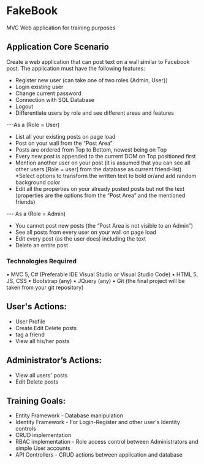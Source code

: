 # FakeBook
MVC Web application for training purposes

## Application Core Scenario
Create a web application that can post text on a wall similar to Facebook post. The application must have the following features:
*	Register new user (can take one of two roles {Admin, User})
*	Login existing user
*	Change current password
*	Connection with SQL Database
*	Logout
*	Differentiate users by role and see different areas and features

---As a (Role = User)
*	List all your existing posts on page load
*	Post on your wall from the “Post Area”
*	Posts are ordered from Top to Bottom, newest being on Top
*	Every new post is appended to the current DOM on Top positioned first
  *	Mention another user on your post (it is assumed that you can see all other users [Role = user] from the database as current friend-list)
  *Select options to transform the written text to bold or/and add random background color
*	Edit all the properties on your already posted posts but not the text (properties are the options from the “Post Area” and the mentioned friends)

---	As a (Role = Admin)
*	You cannot post new posts (the “Post Area is not visible to an Admin”)
*	See all posts from every user on your wall on page load
*	Edit every post (as the user does) including the text
*	Delete an entire post


### Technologies Required
•	MVC 5, C# (Preferable IDE Visual Studio or Visual Studio Code)
•	HTML 5, JS, CSS
•	Bootstrap (any)
•	JQuery (any)
•	Git (the final project will be taken from your git repository)

## User's Actions:
* User Profile
* Create Edit Delete posts
* tag a friend
* View all his/her posts

## Administrator’s Actions:
* View all users' posts
* Edit Delete posts

## Training Goals: 
* Entity Framework - Database manipulation
* Identity Framework - For Login-Register and other user's Identity controls
* CRUD implementation
* RBAC implementation - Role access control between Administrators and simple User accounts 
* API Controllers - CRUD actions between application and database
